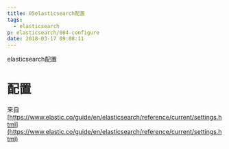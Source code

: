 ```yaml
---
title: 05elasticsearch配置
tags:
  - elasticsearch
p: elasticsearch/004-configure
date: 2018-03-17 09:08:11
---
```

elasticsearch配置

# 配置
来自[https://www.elastic.co/guide/en/elasticsearch/reference/current/settings.html](https://www.elastic.co/guide/en/elasticsearch/reference/current/settings.html)
